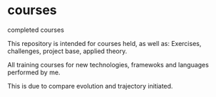 # courses
completed courses

This repository is intended for courses held, as well as: Exercises, challenges, project base, applied theory.

All training courses for new technologies, framewoks and languages performed by me.

This is due to compare evolution and trajectory initiated.
